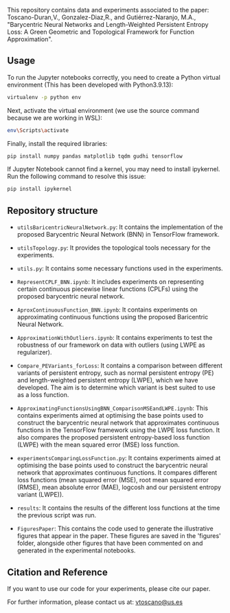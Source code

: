 This repository contains data and experiments associated to the paper: Toscano-Duran,V., Gonzalez-Diaz,R., and Gutiérrez-Naranjo, M.A., "Barycentric Neural Networks and Length-Weighted Persistent Entropy Loss: A Green Geometric and Topological Framework for Function Approximation".

## Usage

To run the Jupyter notebooks correctly, you need to create a Python virtual environment (This has been developed with Python3.9.13):

```bash
virtualenv -p python env
```

Next, activate the virtual environment (we use the source command because we are working in WSL):

```bash
env\Scripts\activate
```

Finally, install the required libraries:

```bash
pip install numpy pandas matplotlib tqdm gudhi tensorflow
```

If Jupyter Notebook cannot find a kernel, you may need to install ipykernel. Run the following command to resolve this issue:

```bash
pip install ipykernel
```

## Repository structure

- `utilsBaricentricNeuralNetwork.py`: It contains the implementation of the proposed Barycentric Neural Network (BNN) in TensorFlow framework.

- `utilsTopology.py`: It provides the topological tools necessary for the experiments.

- `utils.py`: It contains some necessary functions used in the experiments.

- `RepresentCPLF_BNN.ipynb`: It includes experiments on representing certain continuous piecewise linear functions (CPLFs) using the proposed barycentric neural network.

- `AproxContinuousFunction_BNN.ipynb`: It contains experiments on approximating continuous functions using the proposed Baricentric Neural Network.

- `ApproximationWithOutliers.ipynb`: It contains experiments to test the robustness of our framework on data with outliers (using LWPE as regularizer).

- `Compare_PEVariants_forLoss`: It contains a comparison between different variants of persistent entropy, such as normal persistent entropy (PE) and length-weighted persistent entropy (LWPE), which we have developed. The aim is to determine which variant is best suited to use as a loss function.

- `ApproximatingFunctionsUsingBNN_ComparisonMSEandLWPE.ipynb`: This contains experiments aimed at optimising the base points used to construct the barycentric neural network that approximates continuous functions in the TensorFlow framework using the LWPE loss function. It also compares the proposed persistent entropy-based loss function (LWPE) with the mean squared error (MSE) loss function.

- `experimentsComparingLossFunction.py`: It contains experiments aimed at optimising the base points used to construct the barycentric neural network that approximates continuous functions. It compares different loss functions (mean squared error (MSE), root mean squared error (RMSE), mean absolute error (MAE), logcosh and our persistent entropy variant (LWPE)).

- `results`: It contains the results of the different loss functions at the time the previous script was run.

- `FiguresPaper`: This contains the code used to generate the illustrative figures that appear in the paper. These figures are saved in the 'figures' folder, alongside other figures that have been commented on and generated in the experimental notebooks.


## Citation and Reference

If you want to use our code for your experiments, please cite our paper.

For further information, please contact us at: vtoscano@us.es
